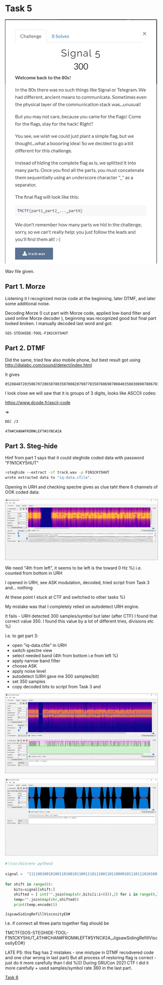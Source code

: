 # Task 5

![text](img/cts_task5.png)

Wav file given.

## Part 1. Morze
Listening it I recognized morze code at the beginning, later DTMF, and later some additional noise.

Decoding Morze (I cut part with Morze code, applied low-band filter and used online Morze decoder ), beginning was recognized good but final part looked broken.
I manually decoded last word and got:

```SOS-STEGHIDE-TOOL-F1N1CKY5HUT```

## Part 2. DTMF

Did the same, tried few also mobile phone, but best result got using http://dialabc.com/sound/detect/index.html

It gives 
```
05208407203506707206507803507008207907703507606907008403508308907806703505065
```

I look close we will saw that it is groups of 3 digits, looks like ASCCII codes:

https://www.dcode.fr/ascii-code

=>


```
DEC /3

4TH#CHAN#FROM#LEFT#SYNC#2A
```

## Part 3. Steg-hide
Hinf from part 1 says that it could steghide coded data with password "F1N1CKY5HUT"

```bash
>steghide --extract -sf track.wav -p F1N1CKY5HUT
wrote extracted data to "iq-data.cfile".
```

Opening in URH and checking spectre gives as clue taht there 6 channels of OOK coded data:

![Spectre](img/task5_part3_spectre.png)

We need "4th from left", it seems to be left is the toward 0 Hz %) i.e. counted from bottom in URH

I opened in URH, see ASK modulation, decoded, tried script from Task 3 and... nothing

At these point I stuck at CTF and switched to other tasks %)

My mistake was that I completely relied on autodetect URH engine.

It fails - URH detected 300 samples/symbol but later (after CTF) I found that correct value 350. I found this value by a lot of different tries, divisions etc %)

I.e. to get part 3:

- open "iq-data.cfile" in URH
- switch spectre view
- select needed band (4th from bottom i.e from left %)
- apply narrow band filter
- choose ASK
- apply noise level 
- autodetect (URH gave me 300 samples/bit)
- set 350 samples
- copy decoded bits to script from Task 3 and

![band4](img/task5_part3_band4.png)

![band4](img/task5_part3_bits.png)


```python
#!/usr/bin/env python3

signal =  "1111001001010011010010110011101110011011000010111011101010011011010010110010001101001011011100110011101010010011001010110011001101001011011000110110001010110011010010111001101100011011011110111001101101001011101000111100101000101010011110100011"

for shift in range(8):
    bits=signal[shift:]
    shifted = [ int("".join(map(str,bits[i:i+8])),2) for i in range(0,len(bits),8)]
    temp="".join(map(chr,shifted))
    print(temp.encode())
```


```
JigsawSidingRefillViscosityEO#
```

I.e. if connect all three parts together flag should be 

TMCTF{SOS-STEGHIDE-TOOL-F1N1CKY5HUT_4TH#CHAN#FROM#LEFT#SYNC#2A_JigsawSidingRefillViscosityEO#}


LATE PS: this flag has 2 mistakes - one mistype in DTMF recodvered code and one char wrong in last part) 
But all process of restoring flag is correct - just do it more carefully than I did %)))
During GRUCon 2021 CTF I did it more carefully + used samples/symbol rate 360 in the last part.

[Task 6](task6.md)





